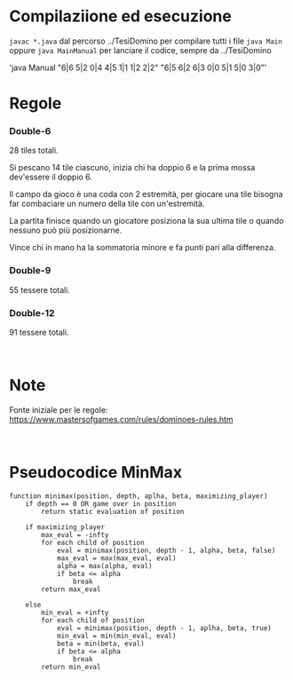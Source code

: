
# Compilaziione ed esecuzione

`javac *.java` dal percorso ../TesiDomino per compilare tutti i file
`java Main` oppure `java MainManual` per lanciare il codice, sempre da ../TesiDomino

'java Manual "6|6 5|2 0|4 4|5 1|1 1|2 2|2" "6|5 6|2 6|3 0|0 5|1 5|0 3|0”'

# Regole 

### Double-6

28 tiles totali.

Si pescano 14 tile ciascuno, inizia chi ha doppio 6 e la prima mossa dev'essere il doppio 6.

Il campo da gioco è una coda con 2 estremità, per giocare una tile bisogna far combaciare un numero della tile con un'estremità.

La partita finisce quando un giocatore posiziona la sua ultima tile o quando nessuno può più posizionarne.

Vince chi in mano ha la sommatoria minore e fa punti pari alla differenza.

### Double-9

55 tessere totali.

### Double-12

91 tessere totali.

&nbsp;
# Note

Fonte iniziale per le regole: https://www.mastersofgames.com/rules/dominoes-rules.htm


&nbsp;
# Pseudocodice MinMax   
```
function minimax(position, depth, aplha, beta, maximizing_player)
    if depth == 0 OR game over in position 
        return static evaluation of position

    if maximizing_player
        max_eval = -infty
        for each child of position
            eval = minimax(position, depth - 1, alpha, beta, false)
            max_eval = max(max_eval, eval)
            alpha = max(alpha, eval)
            if beta <= alpha
                break
        return max_eval

    else
        min_eval = +infty
        for each child of position  
            eval = minimax(position, depth - 1, aplha, beta, true)
            min_eval = min(min_eval, eval)
            beta = min(beta, eval)
            if beta <= alpha
                break
        return min_eval
```